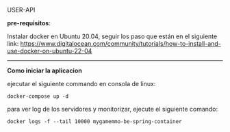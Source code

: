 USER-API

<b>pre-requisitos</b>:

Instalar docker en Ubuntu 20.04, seguir los paso que están en el siguiente link: https://www.digitalocean.com/community/tutorials/how-to-install-and-use-docker-on-ubuntu-22-04

--------------------------------------------------------

<b>Como iniciar la aplicacion</b>

ejecutar el siguiente commando en consola de linux:

    docker-compose up -d

para ver log de los servidores y monitorizar, ejecute el siguiente comando:

    docker logs -f --tail 10000 mygamemmo-be-spring-container
